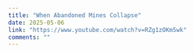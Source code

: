 ```yaml
---
title: "When Abandoned Mines Collapse"
date: 2025-05-06
link: "https://www.youtube.com/watch?v=RZg1zOKm5wk"
comments: ""
---
```


